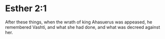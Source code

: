 # Esther 2:1

After these things, when the wrath of king Ahasuerus was appeased, he remembered Vashti, and what she had done, and what was decreed against her.